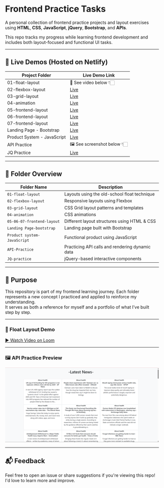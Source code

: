 # Frontend Practice Tasks

A personal collection of frontend practice projects and layout exercises using **HTML**, **CSS**, **JavaScript**, **jQuery**, **Bootstrap**, and **APIs**.

This repo tracks my progress while learning frontend development and includes both layout-focused and functional UI tasks.

---

## 🚀 Live Demos (Hosted on Netlify)

| Project Folder                | Live Demo Link                              |
|------------------------------|----------------------------------------------|
| 01-float-layout              | 🎥 See video below 👇🏻                       |
| 02-flexbox-layout            | [Live](https://alo2a1.netlify.app/)          |
| 03-grid-layout               | [Live](https://alo2a3.netlify.app/)          |
| 04-animation                 | [Live](https://alaaanimation.netlify.app/)   |
| 05-frontend-layout           | [Live](https://alo2a5.netlify.app/)          |
| 06-frontend-layout           | [Live](https://alo2a6.netlify.app/)          |
| 07-frontend-layout           | [Live](https://alo2a4.netlify.app/)          |
| Landing Page - Bootstrap     | [Live](https://bootstrapalaa.netlify.app/)   |
| Product System - JavaScript  | [Live](https://alaaproduct.netlify.app/)     |
| API Practice                 | 🖼 See screenshot below 👇🏻                   |
| JQ Practice                  | [Live](https://alaajq.netlify.app/)          |


---


## 📁 Folder Overview

| Folder Name                   | Description                                                 |
|------------------------------|--------------------------------------------------------------|
| `01-float-layout`            | Layouts using the old-school float technique                 |
| `02-flexbox-layout`          | Responsive layouts using Flexbox                             |
| `03-grid-layout`             | CSS Grid layout patterns and templates                       |
| `04-animation`               | CSS animations                                               |
| `05-06-07-frontend-layout`   | Different layout structures using HTML & CSS                 |
| `Landing Page-bootstrap`     | Landing page built with Bootstrap                            |
| `Product system-JavaScript`  | Functional product using JavaScript                          |
| `API-Practice`               | Practicing API calls and rendering dynamic data              |
| `JQ-practice`                | jQuery-based interactive components                          |

---

## 🎯 Purpose

This repository is part of my frontend learning journey. Each folder represents a new concept I practiced and applied to reinforce my understanding.  
It serves as both a reference for myself and a portfolio of what I’ve built step by step.

---

### 🎥 Float Layout Demo

[▶️ Watch Video on Loom](https://www.loom.com/share/cc07dfd64cce4e35b22160a1e513c05b?sid=ef867f12-c852-4975-b5d7-ae2a6c84be03)


---
### 🖼 API Practice Preview

![API Screenshot](/assets/api.png)

---

## 📬 Feedback

Feel free to open an issue or share suggestions if you're viewing this repo! I'd love to learn more and improve.
